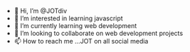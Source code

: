 - 👋 Hi, I’m @JOTdiv
- 👀 I’m interested in learning javascript
- 🌱 I’m currently learning web development
- 💞️ I’m looking to collaborate on web development projects
- 📫 How to reach me ...JOT on all social media

<!---
JOTdiv/JOTdiv is a ✨ special ✨ repository because its `README.md` (this file) appears on your GitHub profile.
You can click the Preview link to take a look at your changes.
--->
